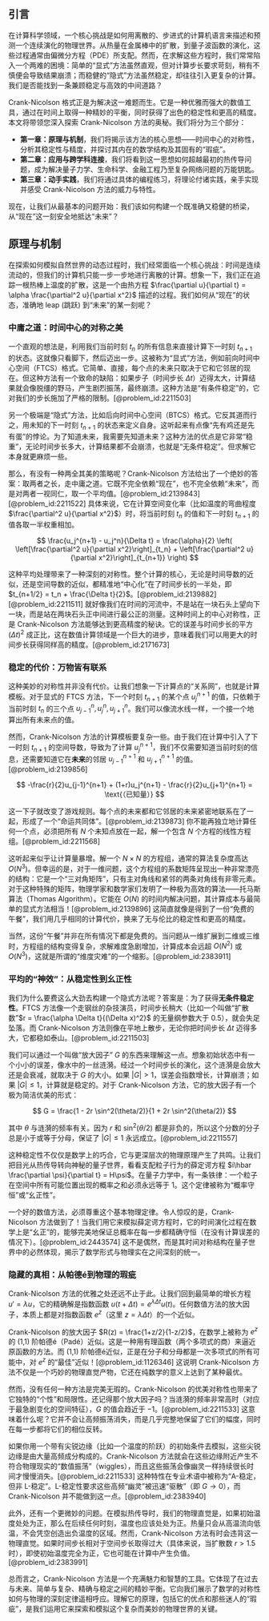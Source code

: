 ## 引言
在计算科学领域，一个核心挑战是如何用离散的、步进式的计算机语言来描述和预测一个连续演化的物理世界。从热量在金属棒中的扩散，到量子波函数的演化，这些过程通常由偏微分方程（PDE）所支配。然而，在求解这些方程时，我们常常陷入一个两难的困境：简单的“显式”方法虽然直观，但对计算步长要求苛刻，稍有不慎便会导致结果崩溃；而稳健的“隐式”方法虽然稳定，却往往引入更复杂的计算。我们是否能找到一条兼顾稳定与高效的中间道路？

Crank-Nicolson 格式正是为解决这一难题而生。它是一种优雅而强大的数值工具，通过在时间上取得一种精妙的平衡，同时获得了出色的稳定性和更高的精度。本文将带领您深入探索 Crank-Nicolson 方法的奥秘。我们将分为三个部分：
*   **第一章：原理与机制**，我们将揭示该方法的核心思想——时间中心的对称性，分析其稳定性与精度，并探讨其内在的数学结构及其固有的“瑕疵”。
*   **第二章：应用与跨学科连接**，我们将看到这一思想如何超越最初的热传导问题，成为解决量子力学、生命科学、金融工程乃至复杂网络问题的万能钥匙。
*   **第三章：动手实践**，我们将通过具体的编程练习，将理论付诸实践，亲手实现并感受 Crank-Nicolson 方法的威力与特性。

现在，让我们从最基本的问题开始：我们该如何构建一个既准确又稳健的桥梁，从“现在”这一刻安全地抵达“未来”？

## 原理与机制

在探索如何模拟自然世界的动态过程时，我们经常面临一个核心挑战：时间是连续流动的，但我们的计算机只能一步一步地进行离散的计算。想象一下，我们正在追踪一根热棒上温度的扩散，这是一个由热方程 $\frac{\partial u}{\partial t} = \alpha \frac{\partial^2 u}{\partial x^2}$ 描述的过程。我们如何从“现在”的状态，准确地 leap (跳跃) 到“未来”的某一刻呢？

### 中庸之道：时间中心的对称之美

一个直观的想法是，利用我们当前时刻 $t_n$ 的所有信息来直接计算下一时刻 $t_{n+1}$ 的状态。这就像只看脚下，然后迈出一步。这被称为“显式”方法，例如前向时间中心空间（FTCS）格式。它简单、直接，每个点的未来只取决于它和它邻居的现在。但这种方法有一个致命的缺陷：如果步子（时间步长 $\Delta t$）迈得太大，计算结果就会像脱缰的野马，产生剧烈振荡，最终崩溃。这种方法是“有条件稳定”的，它对我们的步长施加了严格的限制。[@problem_id:2211503]

另一个极端是“隐式”方法，比如后向时间中心空间（BTCS）格式。它反其道而行之，用未知的下一时刻 $t_{n+1}$ 的状态来定义自身。这听起来有点像“先有鸡还是先有蛋”的悖论。为了知道未来，我需要先知道未来？这种方法的优点是它非常“稳重”，无论时间步长多大，计算结果都不会崩溃，也就是“无条件稳定”。但求解它本身就更麻烦一些。

那么，有没有一种两全其美的策略呢？Crank-Nicolson 方法给出了一个绝妙的答案：取两者之长，走中庸之道。它既不完全依赖“现在”，也不完全依赖“未来”，而是对两者一视同仁，取一个平均值。[@problem_id:2139843] [@problem_id:2211522] 具体来说，它在计算空间变化率（比如温度的弯曲程度 $\frac{\partial^2 u}{\partial x^2}$）时，将当前时刻 $t_n$ 的值和下一时刻 $t_{n+1}$ 的值各取一半权重相加。

$$
\frac{u_j^{n+1} - u_j^n}{\Delta t} = \frac{\alpha}{2} \left( \left[\frac{\partial^2 u}{\partial x^2}\right]_{t_n} + \left[\frac{\partial^2 u}{\partial x^2}\right]_{t_{n+1}} \right)
$$

这种平均处理带来了一种深刻的对称性。整个计算的核心，无论是时间导数的近似，还是空间导数的近似，都精准地“中心化”在了时间步长的一半处，即 $t_{n+1/2} = t_n + \frac{\Delta t}{2}$。[@problem_id:2139882] [@problem_id:2211511] 就好像我们在时间的河流中，不是站在一块石头上望向下一块，而是站在两块石头正中间进行最公正的测量。这种时间上的中心对称性，正是 Crank-Nicolson 方法能够达到更高精度的秘诀。它的误差与时间步长的平方 $(\Delta t)^2$ 成正比，这在数值计算领域是一个巨大的进步，意味着我们可以用更大的时间步长获得同样高的精度。[@problem_id:2171673]

### 稳定的代价：万物皆有联系

这种美妙的对称性并非没有代价。让我们想象一下计算点的“关系网”，也就是计算模板。对于显式的 FTCS 方法，下一个时刻 $t_{n+1}$ 的某个点 $u_j^{n+1}$ 的值，只依赖于当前时刻 $t_n$ 的三个点 $u_{j-1}^n, u_j^n, u_{j+1}^n$。我们可以像流水线一样，一个接一个地算出所有未来点的值。

然而，Crank-Nicolson 方法的计算模板要复杂一些。由于我们在计算中引入了下一时刻 $t_{n+1}$ 的空间导数，导致为了计算 $u_j^{n+1}$，我们不仅需要知道当前时刻的信息，还需要知道它在**未来**的邻居 $u_{j-1}^{n+1}$ 和 $u_{j+1}^{n+1}$ 的值。[@problem_id:2139856]

$$
-\frac{r}{2}u_{j-1}^{n+1} + (1+r)u_j^{n+1} - \frac{r}{2}u_{j+1}^{n+1} = \text{（已知量）}
$$

这一下子就改变了游戏规则。每个点的未来都和它邻居的未来紧密地联系在了一起，形成了一个“命运共同体”。[@problem_id:2139873] 你不能再独立地计算任何一个点，必须把所有 $N$ 个未知点放在一起，解一个包含 $N$ 个方程的线性方程组。[@problem_id:2211568]

这听起来似乎让计算量暴增。解一个 $N \times N$ 的方程组，通常的算法复杂度高达 $O(N^3)$。但幸运的是，对于一维问题，这个方程组的系数矩阵呈现出一种非常漂亮的结构：它是一个“三对角矩阵”，只有主对角线和紧邻的两条对角线有非零元素。对于这种特殊的矩阵，物理学家和数学家们发明了一种极为高效的算法——托马斯算法（Thomas Algorithm）。它能在 $O(N)$ 的时间内解决问题，其计算成本与最简单的显式方法相当！[@problem_id:2139896] 这简直就像是得到了一份“免费的午餐”，我们用几乎相同的计算代价，换来了无与伦比的稳定性和更高的精度。

当然，这份“午餐”并非在所有情况下都是免费的。当问题从一维扩展到二维或三维时，方程组的结构变得复杂，求解难度急剧增加，计算成本会远超 $O(N^2)$ 或 $O(N^3)$，这就是所谓的“维度灾难”的一个缩影。[@problem_id:2383911]

### 平均的“神效”：从稳定性到幺正性

我们为什么要费这么大劲去构建一个隐式方法呢？答案是：为了获得**无条件稳定性**。FTCS 方法像一个走钢丝的杂技演员，时间步长稍大（比如一个叫做“扩散数”$r = \frac{\alpha \Delta t}{(\Delta x)^2}$ 的无量纲参数大于 $0.5$），就会失足坠落。而 Crank-Nicolson 方法则像在平地上散步，无论你把时间步长 $\Delta t$ 迈得多大，它都稳如泰山。[@problem_id:2211503]

我们可以通过一个叫做“放大因子” $G$ 的东西来理解这一点。想象初始状态中有一个小小的误差，像水中的一丝涟漪。经过一个时间步长的演化，这个涟漪是会放大还是会衰减，就取决于 $G$ 的大小。如果 $|G|>1$，误差会指数增长，计算崩溃；如果 $|G| \le 1$，计算就是稳定的。对于 Crank-Nicolson 方法，它的放大因子有一个极为简洁优美的形式：

$$
G = \frac{1 - 2r \sin^2(\theta/2)}{1 + 2r \sin^2(\theta/2)}
$$

其中 $\theta$ 与涟漪的频率有关。因为 $r$ 和 $\sin^2(\theta/2)$ 都是非负的，所以这个分数的分子总是小于或等于分母，保证了 $|G| \le 1$ 永远成立。[@problem_id:2211557]

这种稳定性不仅仅是数学上的巧合，它与更深层次的物理原理产生了共鸣。让我们把目光从热传导转向神秘的量子世界，看看支配粒子行为的薛定谔方程 $i\hbar \frac{\partial \psi}{\partial t} = H\psi$。在量子力学中，有一条铁律：一个粒子在空间中所有可能位置出现的概率之和必须永远等于 $1$。这个定律被称为“概率守恒”或“幺正性”。

一个好的数值方法，必须尊重这个基本物理定律。令人惊叹的是，Crank-Nicolson 方法做到了！当我们用它来模拟薛定谔方程时，它的时间演化过程在数学上是“幺正”的，能够完美地保证总概率在每一步都精确守恒（在没有计算误差的情况下）。[@problem_id:2443574] 这不是偶然，而是其时间对称结构在量子世界中的必然体现，揭示了数学形式与物理实在之间深刻的统一。

### 隐藏的真相：从帕德é到物理的瑕疵

Crank-Nicolson 方法的优雅之处还远不止于此。让我们回到最简单的增长方程 $u' = \lambda u$，它的精确解是指数函数 $u(t+\Delta t) = e^{\lambda \Delta t} u(t)$。任何数值方法的放大因子，本质上都是对指数函数 $e^z$（这里 $z=\lambda \Delta t$）的一个近似。

Crank-Nicolson 的放大因子 $R(z) = \frac{1+z/2}{1-z/2}$，在数学上被称为 $e^z$ 的 (1,1) 阶帕德é（Padé）近似。这是一种用有理函数（两个多项式的商）来逼近原函数的方法。而 (1,1) 阶帕德é近似，正是在分子和分母都是一次多项式的所有可能中，对 $e^z$ 的“最佳”近似！[@problem_id:1126346] 这说明 Crank-Nicolson 方法不仅是一个巧妙的物理直觉产物，它还在纯数学的意义上达到了某种最优。

然而，没有任何一种方法是完美无瑕的。Crank-Nicolson 的优美对称性也带来了它独特的“个性”和局限性。还记得那个放大因子吗？当涟漪的频率非常高时（对应于最急剧变化的空间特征），$G$ 的值会趋近于 $-1$。[@problem_id:2211533] 这意味着什么呢？它并不会让高频振荡消失，而是几乎完整地保留了它们的幅度，同时在每一步都将它们的相位反转。

如果你用一个带有尖锐边缘（比如一个温度的阶跃）的初始条件去模拟，这些尖锐边缘是由大量高频成分构成的。Crank-Nicolson 方法就会在这些边缘附近产生不符合物理现实的“数值振荡”（wiggles），而且这些振荡会像幽灵一样持续很长时间才慢慢消失。[@problem_id:2211533] 这种特性在专业术语中被称为“A-稳定，但非 L-稳定”。L-稳定性要求这些高频“幽灵”被迅速“驱散”（即 $G \to 0$），而 Crank-Nicolson 并不能做到这一点。[@problem_id:2383940]

此外，还有一个更微妙的问题。在模拟热传导时，我们的物理直觉是，如果初始温度处处为正，那么在后续任何时刻，温度也应该处处为正。热量只会从高温流向低温，不会凭空创造出负温度的区域。然而，Crank-Nicolson 方法有时会违背这一物理直觉。如果时间步长相对于空间步长取得过大（具体来说，当扩散数 $r > 1.5$ 时），即使初始温度完全为正，它也可能在计算中产生负值。[@problem_id:2383991]

总而言之，Crank-Nicolson 方法是一个充满魅力和智慧的工具。它体现了在过去与未来、简单与复杂、精确与稳定之间的精妙平衡。它向我们展示了数学的对称性如何与物理的深刻定律遥相呼应。理解它的原理，包括它的优点和那些迷人的“瑕疵”，是我们运用它来探索和模拟这个复杂而美妙的物理世界的关键。
